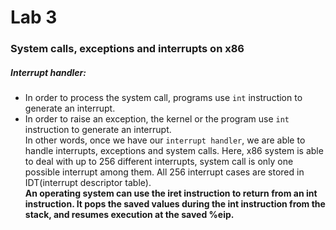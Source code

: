 # Lab 3
### System calls, exceptions and interrupts on x86
##### Interrupt handler:
* In order to process the system call, programs use ```int``` instruction to generate an interrupt.
* In order to raise an exception, the kernel or the program use ```int``` instruction to generate an interrupt.  
In other words, once we have our ```interrupt handler```, we are able to handle interrupts, exceptions and system calls. Here, x86 system is able to deal with up to 256 different interrupts, system call is only one possible interrupt among them. All 256 interrupt cases are stored in IDT(interrupt descriptor table).  
**An operating system can use the iret instruction to return from an int instruction. It pops the saved values during the int instruction from the stack, and resumes execution at the saved %eip.**
